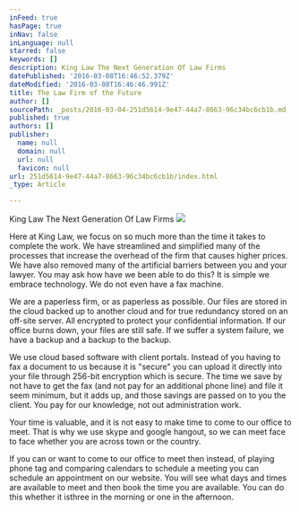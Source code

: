 ```yaml
---
inFeed: true
hasPage: true
inNav: false
inLanguage: null
starred: false
keywords: []
description: King Law The Next Generation Of Law Firms
datePublished: '2016-03-08T16:46:52.379Z'
dateModified: '2016-03-08T16:46:46.991Z'
title: The Law Firm of the Future
author: []
sourcePath: _posts/2016-03-04-251d5614-9e47-44a7-8663-96c34bc6cb1b.md
published: true
authors: []
publisher:
  name: null
  domain: null
  url: null
  favicon: null
url: 251d5614-9e47-44a7-8663-96c34bc6cb1b/index.html
_type: Article

---
```

King Law The Next Generation Of Law Firms
![](https://the-grid-user-content.s3-us-west-2.amazonaws.com/48c497f5-0fdf-4065-bbba-2bd93c1cb1ad.jpg)

Here at King Law, we focus on so much more than the time it takes to complete the work. We have streamlined and simplified many of the processes that increase the overhead of the firm that causes higher prices. We have also removed many of the artificial barriers between you and your lawyer. You may ask how have we been able to do this? It is simple we embrace technology. We do not even have a fax machine. 

We are a paperless firm, or as paperless as possible. Our files are stored in the cloud backed up to another cloud and for true redundancy stored on an off-site server. All encrypted to protect your confidential information. If our office burns down, your files are still safe. If we suffer a system failure, we have a backup and a backup to the backup.  

We use cloud based software with client portals. Instead of you having to fax a document to us because it is "secure" you can upload it directly into your file through 256-bit encryption which is secure. The time we save by not have to get the fax (and not pay for an additional phone line) and file it seem minimum, but it adds up, and those savings are passed on to you the client. You pay for our knowledge, not out administration work.  

Your time is valuable, and it is not easy to make time to come to our office to meet. That is why we use skype and google hangout, so we can meet face to face whether you are across town or the country. 

If you can or want to come to our office to meet then instead, of playing phone tag and comparing calendars to schedule a meeting you can schedule an appointment on our website. You will see what days and times are available to meet and then book the time you are available. You can do this whether it isthree in the morning or one in the afternoon.